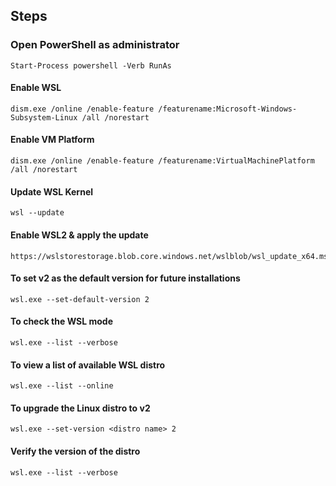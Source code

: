 ## Steps

### Open PowerShell as administrator
```
Start-Process powershell -Verb RunAs
```

#### Enable WSL
```
dism.exe /online /enable-feature /featurename:Microsoft-Windows-Subsystem-Linux /all /norestart
```

#### Enable VM Platform
```
dism.exe /online /enable-feature /featurename:VirtualMachinePlatform /all /norestart
```

#### Update WSL Kernel 
```
wsl --update
```

#### Enable WSL2 & apply the update
```
https://wslstorestorage.blob.core.windows.net/wslblob/wsl_update_x64.msi
```

#### To set v2 as the default version for future installations
```
wsl.exe --set-default-version 2
```

#### To check the WSL mode
```
wsl.exe --list --verbose
```

#### To view a list of available WSL distro
```
wsl.exe --list --online
```

#### To upgrade the Linux distro to v2
```
wsl.exe --set-version <distro name> 2
```

#### Verify the version of the distro
```
wsl.exe --list --verbose
```
